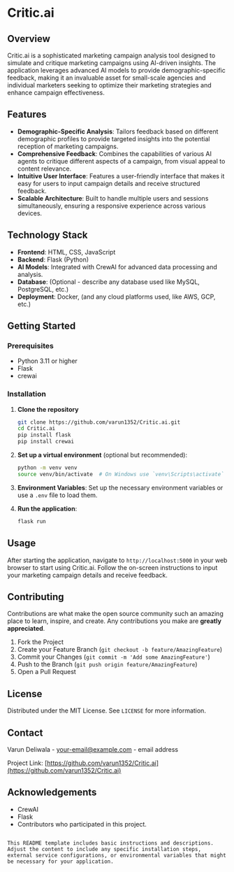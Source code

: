 # Critic.ai

## Overview
Critic.ai is a sophisticated marketing campaign analysis tool designed to simulate and critique marketing campaigns using AI-driven insights. The application leverages advanced AI models to provide demographic-specific feedback, making it an invaluable asset for small-scale agencies and individual marketers seeking to optimize their marketing strategies and enhance campaign effectiveness.

## Features
- **Demographic-Specific Analysis**: Tailors feedback based on different demographic profiles to provide targeted insights into the potential reception of marketing campaigns.
- **Comprehensive Feedback**: Combines the capabilities of various AI agents to critique different aspects of a campaign, from visual appeal to content relevance.
- **Intuitive User Interface**: Features a user-friendly interface that makes it easy for users to input campaign details and receive structured feedback.
- **Scalable Architecture**: Built to handle multiple users and sessions simultaneously, ensuring a responsive experience across various devices.

## Technology Stack
- **Frontend**: HTML, CSS, JavaScript
- **Backend**: Flask (Python)
- **AI Models**: Integrated with CrewAI for advanced data processing and analysis.
- **Database**: (Optional - describe any database used like MySQL, PostgreSQL, etc.)
- **Deployment**: Docker, (and any cloud platforms used, like AWS, GCP, etc.)

## Getting Started

### Prerequisites
- Python 3.11 or higher
- Flask
- crewai


### Installation

1. **Clone the repository**
   ```bash
   git clone https://github.com/varun1352/Critic.ai.git
   cd Critic.ai
   pip install flask
   pip install crewai
   ```

2. **Set up a virtual environment** (optional but recommended):
   ```bash
   python -m venv venv
   source venv/bin/activate  # On Windows use `venv\Scripts\activate`
   ```

3. **Environment Variables**:
   Set up the necessary environment variables or use a `.env` file to load them.

4. **Run the application**:
   ```bash
   flask run
   ```

## Usage
After starting the application, navigate to `http://localhost:5000` in your web browser to start using Critic.ai. Follow the on-screen instructions to input your marketing campaign details and receive feedback.

## Contributing
Contributions are what make the open source community such an amazing place to learn, inspire, and create. Any contributions you make are **greatly appreciated**.

1. Fork the Project
2. Create your Feature Branch (`git checkout -b feature/AmazingFeature`)
3. Commit your Changes (`git commit -m 'Add some AmazingFeature'`)
4. Push to the Branch (`git push origin feature/AmazingFeature`)
5. Open a Pull Request

## License
Distributed under the MIT License. See `LICENSE` for more information.

## Contact
Varun Deliwala - [your-email@example.com](mailto:varundeliwala@gmail.com) - email address

Project Link: [https://github.com/varun1352/Critic.ai](https://github.com/varun1352/Critic.ai)

## Acknowledgements
- CrewAI
- Flask
- Contributors who participated in this project.
```

This README template includes basic instructions and descriptions. Adjust the content to include any specific installation steps, external service configurations, or environmental variables that might be necessary for your application.
